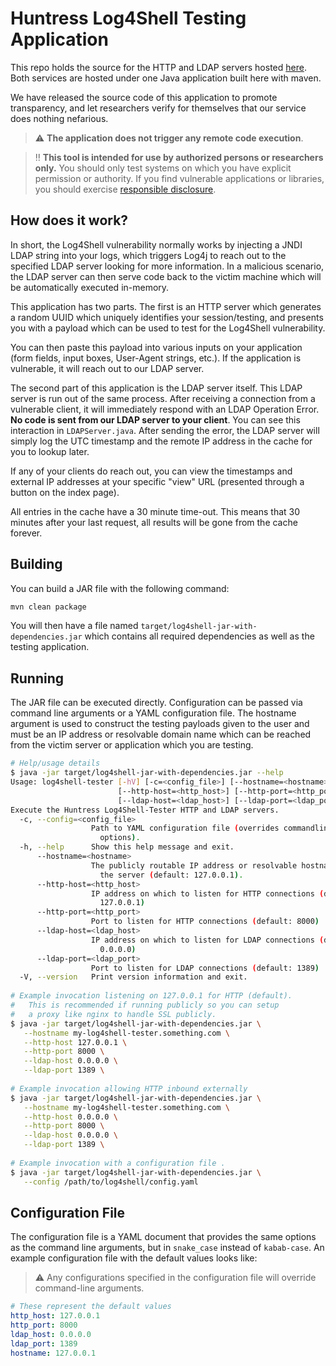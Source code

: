 # Huntress Log4Shell Testing Application

This repo holds the source for the HTTP and LDAP servers hosted [here](https://log4shell.huntress.com).
Both services are hosted under one Java application built here with
maven.

We have released the source code of this application to promote
transparency, and let researchers verify for themselves that our
service does nothing nefarious.

> :warning: **The application does not trigger any remote code execution**.

> :bangbang: **This tool is intended for use by authorized persons or researchers only.** You should only test systems on which you have explicit permission or authority. If you find vulnerable applications or libraries, you should exercise [responsible disclosure](https://www.cisa.gov/coordinated-vulnerability-disclosure-process).

## How does it work?

In short, the Log4Shell vulnerability normally works by injecting a JNDI LDAP string
into your logs, which triggers Log4j to reach out to the specified LDAP server looking
for more information. In a malicious scenario, the LDAP server can then serve code back
to the victim machine which will be automatically executed in-memory.

This application has two parts. The first is an HTTP server which generates a random
UUID which uniquely identifies your session/testing, and presents you with a payload
which can be used to test for the Log4Shell vulnerability.

You can then paste this payload into various inputs on your application (form fields,
input boxes, User-Agent strings, etc.). If the application is vulnerable, it will reach
out to our LDAP server.

The second part of this application is the LDAP server itself. This LDAP server is
run out of the same process. After receiving a connection from a vulnerable client,
it will immediately respond with an LDAP Operation Error. **No code is sent from
our LDAP server to your client**. You can see this interaction in `LDAPServer.java`.
After sending the error, the LDAP server will simply log the UTC timestamp and the
remote IP address in the cache for you to lookup later.

If any of your clients do reach out, you can view the timestamps and external IP
addresses at your specific "view" URL (presented through a button on the index
page).

All entries in the cache have a 30 minute time-out. This means that 30 minutes after
your last request, all results will be gone from the cache forever.

## Building

You can build a JAR file with the following command:

```sh
mvn clean package
```

You will then have a file named `target/log4shell-jar-with-dependencies.jar`
which contains all required dependencies as well as the testing application.

## Running

The JAR file can be executed directly. Configuration can be passed via command
line arguments or a YAML configuration file. The hostname argument is used to
construct the testing payloads given to the user and must be an IP address or
resolvable domain name which can be reached from the victim server or application
which you are testing.

``` sh
# Help/usage details
$ java -jar target/log4shell-jar-with-dependencies.jar --help
Usage: log4shell-tester [-hV] [-c=<config_file>] [--hostname=<hostname>]
                        [--http-host=<http_host>] [--http-port=<http_port>]
                        [--ldap-host=<ldap_host>] [--ldap-port=<ldap_port>]
Execute the Huntress Log4Shell-Tester HTTP and LDAP servers.
  -c, --config=<config_file>
                  Path to YAML configuration file (overrides commandline
                    options).
  -h, --help      Show this help message and exit.
      --hostname=<hostname>
                  The publicly routable IP address or resolvable hostname of
                    the server (default: 127.0.0.1).
      --http-host=<http_host>
                  IP address on which to listen for HTTP connections (default:
                    127.0.0.1)
      --http-port=<http_port>
                  Port to listen for HTTP connections (default: 8000)
      --ldap-host=<ldap_host>
                  IP address on which to listen for LDAP connections (default:
                    0.0.0.0)
      --ldap-port=<ldap_port>
                  Port to listen for LDAP connections (default: 1389)
  -V, --version   Print version information and exit.
  
# Example invocation listening on 127.0.0.1 for HTTP (default).
#   This is recommended if running publicly so you can setup
#   a proxy like nginx to handle SSL publicly.
$ java -jar target/log4shell-jar-with-dependencies.jar \
   --hostname my-log4shell-tester.something.com \
   --http-host 127.0.0.1 \
   --http-port 8000 \
   --ldap-host 0.0.0.0 \
   --ldap-port 1389 \
   
# Example invocation allowing HTTP inbound externally
$ java -jar target/log4shell-jar-with-dependencies.jar \
   --hostname my-log4shell-tester.something.com \
   --http-host 0.0.0.0 \
   --http-port 8000 \
   --ldap-host 0.0.0.0 \
   --ldap-port 1389 \
   
# Example invocation with a configuration file .
$ java -jar target/log4shell-jar-with-dependencies.jar \
   --config /path/to/log4shell/config.yaml
```

## Configuration File

The configuration file is a YAML document that provides the same options as the
command line arguments, but in `snake_case` instead of `kabab-case`. An example
configuration file with the default values looks like:

> :warning: Any configurations specified in the configuration file will override command-line arguments.
   
``` yaml
# These represent the default values
http_host: 127.0.0.1
http_port: 8000
ldap_host: 0.0.0.0
ldap_port: 1389
hostname: 127.0.0.1
```

